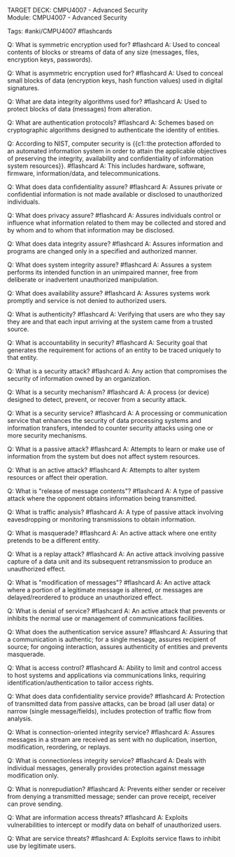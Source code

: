 
TARGET DECK: CMPU4007 - Advanced Security  
Module: CMPU4007 - Advanced Security

Tags: #anki/CMPU4007 #flashcards

Q: What is symmetric encryption used for? #flashcard 
A: Used to conceal contents of blocks or streams of data of any size (messages, files, encryption keys, passwords).
<!--ID: 1757946336438-->


Q: What is asymmetric encryption used for? #flashcard 
A: Used to conceal small blocks of data (encryption keys, hash function values) used in digital signatures.
<!--ID: 1757946336444-->


Q: What are data integrity algorithms used for? #flashcard 
A: Used to protect blocks of data (messages) from alteration.
<!--ID: 1757946336445-->


Q: What are authentication protocols? #flashcard 
A: Schemes based on cryptographic algorithms designed to authenticate the identity of entities.
<!--ID: 1757946336447-->


Q: According to NIST, computer security is {{c1::the protection afforded to an automated information system in order to attain the applicable objectives of preserving the integrity, availability and confidentiality of information system resources}}. #flashcard 
A: This includes hardware, software, firmware, information/data, and telecommunications.
<!--ID: 1757946398309-->


Q: What does data confidentiality assure? #flashcard 
A: Assures private or confidential information is not made available or disclosed to unauthorized individuals.
<!--ID: 1757946398315-->


Q: What does privacy assure? #flashcard 
A: Assures individuals control or influence what information related to them may be collected and stored and by whom and to whom that information may be disclosed.
<!--ID: 1757946398321-->


Q: What does data integrity assure? #flashcard 
A: Assures information and programs are changed only in a specified and authorized manner.
<!--ID: 1757946398326-->


Q: What does system integrity assure? #flashcard 
A: Assures a system performs its intended function in an unimpaired manner, free from deliberate or inadvertent unauthorized manipulation.
<!--ID: 1757946398330-->


Q: What does availability assure? #flashcard 
A: Assures systems work promptly and service is not denied to authorized users.
<!--ID: 1757946398334-->


Q: What is authenticity? #flashcard 
A: Verifying that users are who they say they are and that each input arriving at the system came from a trusted source.
<!--ID: 1757946398339-->


Q: What is accountability in security? #flashcard 
A: Security goal that generates the requirement for actions of an entity to be traced uniquely to that entity.
<!--ID: 1757946398342-->


Q: What is a security attack? #flashcard 
A: Any action that compromises the security of information owned by an organization.
<!--ID: 1757946398344-->


Q: What is a security mechanism? #flashcard 
A: A process (or device) designed to detect, prevent, or recover from a security attack.
<!--ID: 1757946398347-->


Q: What is a security service? #flashcard 
A: A processing or communication service that enhances the security of data processing systems and information transfers, intended to counter security attacks using one or more security mechanisms.
<!--ID: 1757946398353-->


Q: What is a passive attack? #flashcard 
A: Attempts to learn or make use of information from the system but does not affect system resources.
<!--ID: 1757946398358-->


Q: What is an active attack? #flashcard 
A: Attempts to alter system resources or affect their operation.
<!--ID: 1757946398361-->


Q: What is "release of message contents"? #flashcard 
A: A type of passive attack where the opponent obtains information being transmitted.
<!--ID: 1757946398364-->


Q: What is traffic analysis? #flashcard 
A: A type of passive attack involving eavesdropping or monitoring transmissions to obtain information.
<!--ID: 1757946398369-->


Q: What is masquerade? #flashcard 
A: An active attack where one entity pretends to be a different entity.
<!--ID: 1757946398375-->


Q: What is a replay attack? #flashcard 
A: An active attack involving passive capture of a data unit and its subsequent retransmission to produce an unauthorized effect.
<!--ID: 1757946398380-->


Q: What is "modification of messages"? #flashcard 
A: An active attack where a portion of a legitimate message is altered, or messages are delayed/reordered to produce an unauthorized effect.
<!--ID: 1757946398384-->


Q: What is denial of service? #flashcard 
A: An active attack that prevents or inhibits the normal use or management of communications facilities.
<!--ID: 1757946398390-->


Q: What does the authentication service assure? #flashcard 
A: Assuring that a communication is authentic; for a single message, assures recipient of source; for ongoing interaction, assures authenticity of entities and prevents masquerade.
<!--ID: 1757946398398-->


Q: What is access control? #flashcard 
A: Ability to limit and control access to host systems and applications via communications links, requiring identification/authentication to tailor access rights.
<!--ID: 1757946398405-->


Q: What does data confidentiality service provide? #flashcard 
A: Protection of transmitted data from passive attacks, can be broad (all user data) or narrow (single message/fields), includes protection of traffic flow from analysis.
<!--ID: 1757946398411-->


Q: What is connection-oriented integrity service? #flashcard 
A: Assures messages in a stream are received as sent with no duplication, insertion, modification, reordering, or replays.
<!--ID: 1757946398416-->


Q: What is connectionless integrity service? #flashcard 
A: Deals with individual messages, generally provides protection against message modification only.
<!--ID: 1757946398422-->


Q: What is nonrepudiation? #flashcard 
A: Prevents either sender or receiver from denying a transmitted message; sender can prove receipt, receiver can prove sending.
<!--ID: 1757946398426-->


Q: What are information access threats? #flashcard 
A: Exploits vulnerabilities to intercept or modify data on behalf of unauthorized users.
<!--ID: 1757946398429-->


Q: What are service threats? #flashcard 
A: Exploits service flaws to inhibit use by legitimate users.
<!--ID: 1757946398432-->
